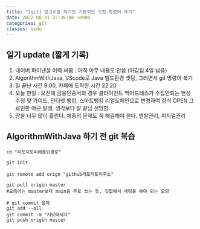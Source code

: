 ```yaml
---
title: "[git] 알고리즘 하기전 기본적인 깃헙 명령어 복기"
date: 2022-08-31 22:36:00 +0900
categories: git 
classes: wide
---
```


## 일기 update (짧게 기록) 
1. 네이버 파이넨셜 이력 써봄 : 아직 아무 내용도 안씀 (마감임 4일 남음)
2. AlgorithmWithJava, VScode로 Java 빌드환경 셋팅, 그러면서 git 명령어 복기
3. 일 끝난 시간 9:00, 카페에 도착한 시간 22:20
4. 오늘 한일 : 오전에 금융인증서의 경우 클라이언트 맥어드레스가 수집안되는 현상 수정 및 가이드, 인터넷 뱅킹, 스마트뱅킹 리얼도메인으로 변경하여 정식 OPEN 그로인한 야근 발생. 생각보다 잘 끝남 선방함.
5. 땀을 너무 많이 흘린다. 체중의 문제도 꼭 해결해야 한다. 맨탈관리, 피지컬관리 

## AlgorithmWithJava 하기 전 git 복습

```git
cd "리포지토리에올린경로"

git init

git remote add orign "github리포지토리주소"

git pull origin master
#요즘이는 master보다 main을 주로 쓰는 듯. 깃헙에서 세팅을 해야 되는 모양

# git commit 절차
git add --all
git commit -m "커밋메세지"
git push origin master

```